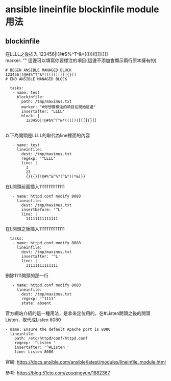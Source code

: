 # ansible lineinfile blockinfile module用法

## blockinfile
在LLLL之後插入
123456|!@#$%^T^&*((()))[[[]{}]]<br />
marker: "" 這邊可以填寫你要標注的項目(這邊不添加會顯示兩行原本擁有的)
```
# BEGIN ANSIBLE MANAGED BLOCK
123456|!@#$%^T^&*((()))[[[]{}]]
# END ANSIBLE MANAGED BLOCK
```
```
  tasks:
   - name: test
     blockinfile:
       path: /tmp/maximus.txt
       marker: "#你想要標注的項目在開始這邊"
       insertafter: "LLLL"
       block: |
         123456|!@#$%^T^&*((()))[[[]{}]]
```

## 

以下為開頭是LLLL的取代為line裡面的內容

```
   - name: test
     lineinfile:
       dest: /tmp/maximus.txt
       regexp: '^LLLL' 
       line: |
         1 
         23
         {}{{}{!@#%^&^%*(^&*()*&)}}
```

在L開頭前面插入11111111111111

```
   - name: httpd.conf modify 8080
     lineinfile:
       dest: /tmp/maximus.txt
       insertbefore: '^L'
       line: |
         11111111111111
```

在L開頭之後插入11111111111111

```
  tasks:
   - name: httpd.conf modify 8080
     lineinfile:
       dest: /tmp/maximus.txt
       insertafter: '^L'
       line: |
         11111111111111
```
刪除1111開頭的那一行

```
   - name: httpd.conf modify 8080
     lineinfile:
       dest: /tmp/maximus.txt
       regexp: '^1111'
       state: absent
```

官方網站介紹的這一種用法，是拿來定位用的，在#Listen開頭之後的開頭Listen，取代成Listen 8080

```
- name: Ensure the default Apache port is 8080
  lineinfile:
    path: /etc/httpd/conf/httpd.conf
    regexp: '^Listen '
    insertafter: '^#Listen '
    line: Listen 8080
```

官網:
https://docs.ansible.com/ansible/latest/modules/lineinfile_module.html


參考:
https://blog.51cto.com/zouqingyun/1882367
